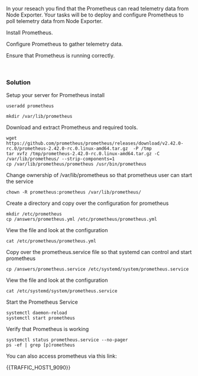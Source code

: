 In your reseach you find that the Prometheus can read telemetry data from Node Exporter. Your tasks will be to deploy and configure Prometheus to poll telemetry data from Node Exporter.

Install Prometheus.

Configure Prometheus to gather telemetry data.

Ensure that Prometheus is running correctly.

<br>

### Solution



Setup your server for Prometheus install

```plain
useradd prometheus
```

```plain
mkdir /var/lib/prometheus
```

Download and extract Prometheus and required tools.

```plain
wget https://github.com/prometheus/prometheus/releases/download/v2.42.0-rc.0/prometheus-2.42.0-rc.0.linux-amd64.tar.gz  -P /tmp
tar xvfz /tmp/prometheus-2.42.0-rc.0.linux-amd64.tar.gz -C /var/lib/prometheus/ --strip-components=1
cp /var/lib/prometheus/prometheus /usr/bin/prometheus
```

Change ownership of /var/lib/prometheus so that prometheus user can start the service

```plain
chown -R prometheus:prometheus /var/lib/prometheus/
```

Create a directory and copy over the configuration for prometheus

```plain
mkdir /etc/prometheus
cp /answers/prometheus.yml /etc/prometheus/prometheus.yml
```

View the file and look at the configuration

```plain
cat /etc/prometheus/prometheus.yml
```

Copy over the prometheus.service file so that systemd can control and start prometheus

```plain
cp /answers/prometheus.service /etc/systemd/system/prometheus.service
```

View the file and look at the configuration

```plain
cat /etc/systemd/system/prometheus.service
```

Start the Prometheus Service

```plain
systemctl daemon-reload
systemctl start prometheus
```

Verify that Prometheus is working

```plain
systemctl status prometheus.service --no-pager
ps -ef | grep [p]rometheus
```

You can also access prometheus via this link:

{{TRAFFIC_HOST1_9090}}


